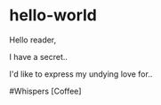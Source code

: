 # hello-world

Hello reader,

I have a secret..

I'd like to express my undying love for..

#Whispers [Coffee]
